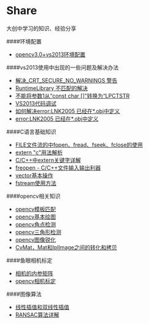 # Share
大创中学习的知识、经验分享

####环境配置
* [opencv3.0+vs2013环境配置](http://www.360doc.com/content/16/0331/00/32117566_546685675.shtml)

####vs2013使用中出现的一些问题及解决办法
* [解决_CRT_SECURE_NO_WARNINGS 警告](http://blog.csdn.net/iesneaker/article/details/6328278)
* [RuntimeLibrary 不匹配的解决](http://www.cnblogs.com/azor/p/3548809.html)
* [不能将参数1从“const char []”转换为“LPCTSTR](http://blog.csdn.net/heathyhuhu/article/details/17594379)
* [VS2013代码调试](http://jingyan.baidu.com/article/1709ad808ad29f4634c4f00b.html)
* [如何解决error:LNK2005 已经在*.obj中定义](http://jingyan.baidu.com/article/91f5db1b3132821c7f05e3a0.html)
* [error:LNK2005 已经在*.obj中定义](http://www.cnblogs.com/MuyouSome/p/3332699.html)

####C语言基础知识
* [FILE文件流的中fopen、fread、fseek、fclose的使用](http://www.cnblogs.com/Romi/archive/2012/02/29/2374769.html)
* [extern "c"用法解析](http://www.jianshu.com/p/5d2eeeb93590)
* [C/C++中extern关键字详解](http://www.cnblogs.com/yc_sunniwell/archive/2010/07/14/1777431.html)
* [freopen - C/C++文件输入输出利器](http://www.cnblogs.com/pegasus923/archive/2011/04/22/2024418.html)
* [vector基本操作](http://www.cnblogs.com/wang7/archive/2012/04/27/2474138.html)
* [fstream使用方法](http://www.cppblog.com/saga/archive/2007/06/19/26652.html)

####opencv相关知识
* [opencv模板匹配](http://blog.csdn.net/lu597203933/article/details/14548523)
* [opencv基本绘图](http://blog.csdn.net/ubunfans/article/details/24421981)
* [opencv角点检测](http://blog.csdn.net/xiaowei_cqu/article/details/7805206)
* [opencv三角形检测](http://www.cnblogs.com/carekee/articles/2279915.html#commentform)
* [opencv图像锐化](http://www.cnblogs.com/liu-jun/archive/2012/08/12/2635373.html)
* [CvMat，Mat和IplImage之间的转化和拷贝](http://www.cnblogs.com/Key-Ky/p/4150531.html)

####鱼眼相机标定
* [相机的内参矩阵](http://blog.csdn.net/hjchjc520/article/details/4133515)
* [opencv相机标定](http://blog.csdn.net/aptx704610875/article/details/48914043)


####图像算法
* [线性插值和双线性插值](http://blog.csdn.net/longzaitianya1989/article/details/8761731)
* [RANSAC算法详解](http://blog.sina.com.cn/s/blog_875c3b2f0106huux.html)

